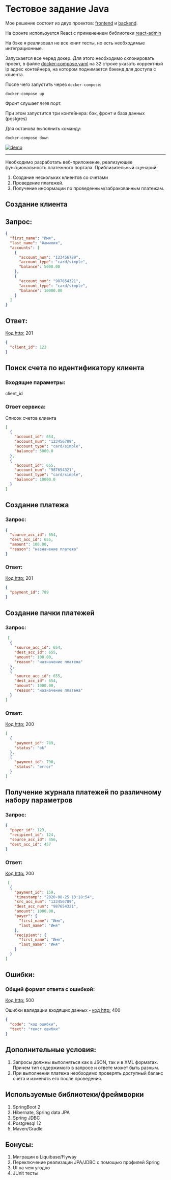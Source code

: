 # Тестовое задание Java

Мое решение состоит из двух проектов: [frontend](frontend) и [backend](backend).

На фронте используется React с применением библиотеки [react-admin](https://marmelab.com/react-admin)

На бэке я реализовал не все юнит тесты, но есть необходимые интеграционные.

Запускается все черед докер. Для этого необходимо склонировать проект, в файле [docker-compose.yaml](docker-compose.yaml)
на 32 строке указать корректный ip адрес контейнера, на котором поднимается бэкенд для доступа с клиента.

После чего запустить через `docker-compose`:

```shell
docker-compose up
```

Фронт слушает `9090` порт.

При этом запустится три контейнера: бэк, фронт и база данных (postgres)

Для останова выполнить команду:
```shell
docker-compose down
```

[![demo](screenshots/demo.gif)](https://youtu.be/Ori6EDTblGA)


---------

Необходимо разработать веб-приложение, реализующее функциональность платежного портала. Приблизительный сценарий:

1. Создание нескольких клиентов со счетами
2. Проведение платежей.
3. Получение информации по проведенным/забракованным платежам.

## Создание клиента

## Запрос:

```json
{
  "first_name": "Имя",
  "last_name": "Фамилия",
  "accounts": [
    {
      "account_num": "123456789",
      "account_type": "card/simple",
      "balance": 5000.00
    },
    {
      "account_num": "987654321",
      "account_type": "card/simple",
      "balance": 10000.00
    }
  ]
}
```

## Ответ:

<u>Код http:</u> 201

```json
{
  "client_id": 123
}
```

## Поиск счета по идентификатору клиента

### Входящие параметры:

client_id

### Ответ сервиса:

Список счетов клиента

```json
[
  {
    "account_id": 654,
    "account_num": "123456789",
    "account_type": "card/simple",
    "balance": 5000.0
  },
  {
    "account_id": 655,
    "account_num": "987654321",
    "account_type": "card/simple",
    "balance": 10000.0
  }
]
```

## Создание платежа

### Запрос:

```json
{
  "source_acc_id": 654,
  "dest_acc_id": 655,
  "amount": 100.00,
  "reason": "назначение платежа"
}
```

### Ответ:

<u>Код http:</u> 201

```json
{
  "payment_id": 789
}
```

## Создание пачки платежей

### Запрос:

```json
 [
  {
    "source_acc_id": 654,
    "dest_acc_id": 655,
    "amount": 100.00,
    "reason": "назначение платежа"
  },
  {
    "source_acc_id": 655,
    "dest_acc_id": 654,
    "amount": 1000.00,
    "reason": "назначение платежа"
  }
]
```

### Ответ:

<u>Код http:</u> 200

```json
[
  {
    "payment_id": 789,
    "status": "ok"
  },
  {
    "payment_id": 790,
    "status": "error"
  }
]
```

## Получение журнала платежей по различному набору параметров

### Запрос:

```json
{
  "payer_id": 123,
  "recipient_id": 124,
  "source_acc_id": 456,
  "dest_acc_id": 457
}
```

### Ответ:

<u>Код http:</u> 200

```json
 [
  {
    "payment_id": 159,
    "timestamp": "2020-08-25 13:18:54",
    "src_acc_num": "123456789",
    "dest_acc_num": "987654321",
    "amount": 1000.00,
    "payer": {
      "first_name": "Имя",
      "last_name": "Имя"
    },
    "recipient": {
      "first_name": "Имя",
      "last_name": "Имя"
    }
  }
]
```

## Ошибки:

### Общий формат ответа с ошибкой:

<u>Код http:</u> 500

Ошибки валидации входящих данных - <u>код http:</u> 400

```json
{
  "code": "код ошибки",
  "text": "текст ошибки"
}
```

## Дополнительные условия:

1. Запросы должны выполняться как в JSON, так и в XML форматах. 
   Причем тип содержимого в запросе и ответе может быть разным.
2. При выполнении платежа необходимо проверять доступный баланс счета и изменять его после проведения.

## Используемые библиотеки/фреймворки

1. SpringBoot 2
2. Hibernate, Spring data JPA
3. Spring JDBC
4. Postgresql 12
5. Maven/Gradle

## Бонусы:

1. Миграции в Liquibase/Flyway
2. Переключение реализации JPA/JDBC с помощью профилей Spring
3. UI на чем угодно
4. JUnit тесты


